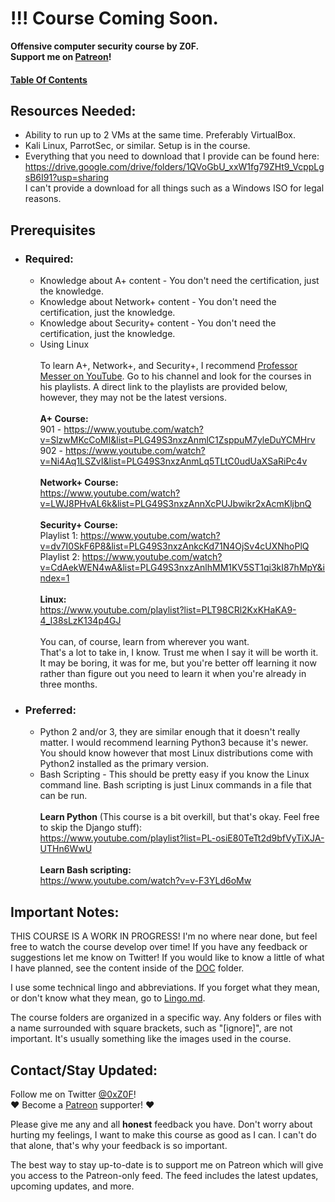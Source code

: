 # !!! Course Coming Soon.
**Offensive computer security course by Z0F.  
Support me on [Patreon](https://www.patreon.com/z0f)!**

#### [Table Of Contents](TableOfContents.md)
<a name="resources"></a>
## Resources Needed:
* Ability to run up to 2 VMs at the same time. Preferably VirtualBox.
* Kali Linux, ParrotSec, or similar. Setup is in the course.
* Everything that you need to download that I provide can be found here:  
https://drive.google.com/drive/folders/1QVoGbU_xxW1fg79ZHt9_VcppLgsB6I91?usp=sharing  
I can't provide a download for all things such as a Windows ISO for legal reasons.
<a name="prerequisites"></a>
## Prerequisites
* ### Required:
    * Knowledge about A+ content - You don't need the certification, just the knowledge.
    * Knowledge about Network+ content - You don't need the certification, just the knowledge.
    * Knowledge about Security+ content - You don't need the certification, just the knowledge.
    * Using Linux
<br /><br />To learn A+, Network+, and Security+, I recommend [Professor Messer on YouTube](https://www.youtube.com/user/professormesser). Go to his channel and look for the courses in his playlists. A direct link to the playlists are provided below, however, they may not be the latest versions.
<br /><br />**A+ Course:**
<br />901 - https://www.youtube.com/watch?v=SlzwMKcCoMI&list=PLG49S3nxzAnmlC1ZsppuM7yleDuYCMHrv
<br />902 - https://www.youtube.com/watch?v=Ni4Aq1LSZvI&list=PLG49S3nxzAnmLq5TLtC0udUaXSaRiPc4v
<br /><br />**Network+ Course:**
<br />https://www.youtube.com/watch?v=LWJ8PHvAL6k&list=PLG49S3nxzAnnXcPUJbwikr2xAcmKljbnQ
<br /><br />**Security+ Course:**
<br />Playlist 1: https://www.youtube.com/watch?v=dv7I0SkF6P8&list=PLG49S3nxzAnkcKd71N4OjSv4cUXNhoPlQ
<br />Playlist 2: https://www.youtube.com/watch?v=CdAekWEN4wA&list=PLG49S3nxzAnlhMM1KV5ST1qi3kI87hMpY&index=1
<br /><br />**Linux:**
<br /> https://www.youtube.com/playlist?list=PLT98CRl2KxKHaKA9-4_I38sLzK134p4GJ
<br /><br />You can, of course, learn from wherever you want. 
<br />That's a lot to take in, I know. Trust me when I say it will be worth it. It may be boring, it was for me, but you're better off learning it now rather than figure out you need to learn it when you're already in three months.

* ### Preferred:
    * Python 2 and/or 3, they are similar enough that it doesn't really matter. I would recommend learning Python3 because it's newer. You should know however that most Linux distributions come with Python2 installed as the primary version.
    * Bash Scripting - This should be pretty easy if you know the Linux command line. Bash scripting is just Linux commands in a file that can be run.
<br /><br />**Learn Python** (This course is a bit overkill, but that's okay. Feel free to skip the Django stuff):
<br /> https://www.youtube.com/playlist?list=PL-osiE80TeTt2d9bfVyTiXJA-UTHn6WwU
<br /><br />**Learn Bash scripting:**
<br /> https://www.youtube.com/watch?v=v-F3YLd6oMw
<a name="importantnotes"></a>
## Important Notes:
THIS COURSE IS A WORK IN PROGRESS! I'm no where near done, but feel free to watch the course develop over time! If you have any feedback or suggestions let me know on Twitter! If you would like to know a little of what I have planned, see the content inside of the [DOC](DOC) folder.

I use some technical lingo and abbreviations. If you forget what they mean, or don't know what they mean, go to [Lingo.md](Lingo.md).

The course folders are organized in a specific way. Any folders or files with a name surrounded with square brackets, such as "[ignore]", are not important. It's usually something like the images used in the course. 
<a name="contact"></a>
## Contact/Stay Updated:
Follow me on Twitter [@0xZ0F](https://twitter.com/0xZ0F)!
<br /> :heart: Become a [Patreon](https://www.patreon.com/z0f) supporter! :heart:

Please give me any and all **honest** feedback you have. Don't worry about hurting my feelings, I want to make this course as good as I can. I can't do that alone, that's why your feedback is so important.

The best way to stay up-to-date is to support me on Patreon which will give you access to the Patreon-only feed. The feed includes the latest updates, upcoming updates, and more.
<br />

